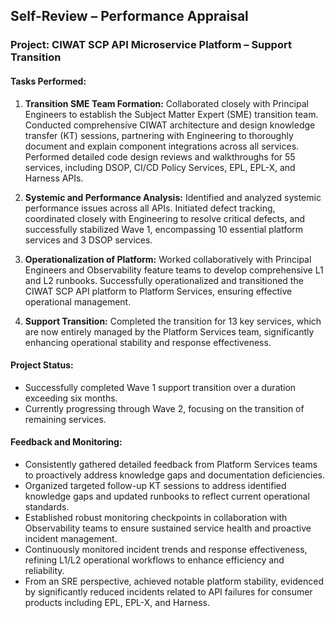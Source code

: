 ## Self-Review – Performance Appraisal

### Project: CIWAT SCP API Microservice Platform – Support Transition

#### Tasks Performed:

1. **Transition SME Team Formation:**
   Collaborated closely with Principal Engineers to establish the Subject Matter Expert (SME) transition team. Conducted comprehensive CIWAT architecture and design knowledge transfer (KT) sessions, partnering with Engineering to thoroughly document and explain component integrations across all services. Performed detailed code design reviews and walkthroughs for 55 services, including DSOP, CI/CD Policy Services, EPL, EPL-X, and Harness APIs.

2. **Systemic and Performance Analysis:**
   Identified and analyzed systemic performance issues across all APIs. Initiated defect tracking, coordinated closely with Engineering to resolve critical defects, and successfully stabilized Wave 1, encompassing 10 essential platform services and 3 DSOP services.

3. **Operationalization of Platform:**
   Worked collaboratively with Principal Engineers and Observability feature teams to develop comprehensive L1 and L2 runbooks. Successfully operationalized and transitioned the CIWAT SCP API platform to Platform Services, ensuring effective operational management.

4. **Support Transition:**
   Completed the transition for 13 key services, which are now entirely managed by the Platform Services team, significantly enhancing operational stability and response effectiveness.

#### Project Status:

* Successfully completed Wave 1 support transition over a duration exceeding six months.
* Currently progressing through Wave 2, focusing on the transition of remaining services.

#### Feedback and Monitoring:

* Consistently gathered detailed feedback from Platform Services teams to proactively address knowledge gaps and documentation deficiencies.
* Organized targeted follow-up KT sessions to address identified knowledge gaps and updated runbooks to reflect current operational standards.
* Established robust monitoring checkpoints in collaboration with Observability teams to ensure sustained service health and proactive incident management.
* Continuously monitored incident trends and response effectiveness, refining L1/L2 operational workflows to enhance efficiency and reliability.
* From an SRE perspective, achieved notable platform stability, evidenced by significantly reduced incidents related to API failures for consumer products including EPL, EPL-X, and Harness.
